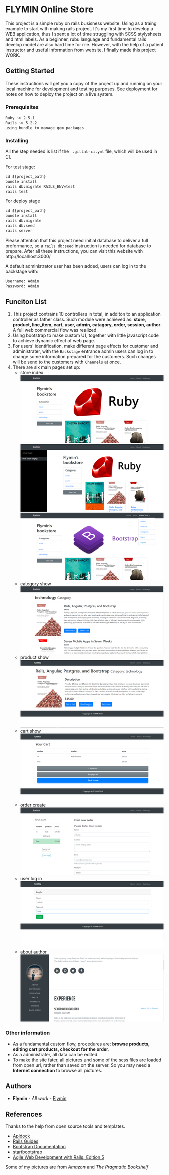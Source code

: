 # FLYMIN Online Store

This project is a simple ruby on rails busisness website. Using as a traing example to start with making rails project. It's my first time to develop a WEB application, thus I spent a lot of time struggling with SCSS stylysheets and html labels. As a beginner, rubu language and fundamental rails develop model are also hard time for me. However, with the help of a patient instructor and useful information from website, I finally made this project WORK.

## Getting Started

These instructions will get you a copy of the project up and running on your local machine for development and testing purposes. See deployment for notes on how to deploy the project on a live system.

### Prerequisites


```
Ruby ~> 2.5.1
Rails ~> 5.2.2
using bundle to manage gem packages
```

### Installing

All the step needed is list if the ` .gitlab-ci.yml` file, which will be used in CI.

For test stage:

```
cd ${project_path}
bundle install
rails db:migrate RAILS_ENV=test
rails test
```

For deploy stage

```
cd ${project_path}
bundle install
rails db:migrate
rails db:seed
rails server
```

Please attention that this project need initial database to deliver a full preformance, so a `rails db:seed` instruction is needed for database to prepare. After all these instructions, you can visit this website with http://localhost:3000/

A default administrator user has been added, users can log in to the backstage with:
```
Username: Admin
Password: Admin
```

## Funciton List

1. This project contrains 10 controllers in total, in additon to an application controller as father class. Such module were achieved as: **store, product, line_item, cart, user, admin, catagory, order, session, author**. A full web commercial flow was realized.
2. Using bootstrap to make custom UI, together with little javascript code to achieve dynamic effect of web page.
3. For users' identification, make different page effects for customer and administrater, with the `Backstage` entrance admin users can log in to change some information prepared for the customers. Such changes will be send to the customers with `Channels` at once.
4. There are six main pages set up:
    - store index
        ![home](readme_pic/homepage.PNG)
        ![cart_toggle](readme_pic/cart_mode.PNG)
        ![backstage](readme_pic/backstage.PNG)
    - category show
        ![category](readme_pic/category.PNG)
    - product show
        ![product_show](readme_pic/product.PNG)
    - cart show
        ![cart_show](readme_pic/cart_page.PNG)
    - order create
        ![order_create](readme_pic/checkout.PNG)
    - user log in
        ![log in](readme_pic/log_in.PNG)
    - about author
        ![about page](readme_pic/about.PNG)

### Other information

- As a fundamental custom flow, procedures are: **browse products, editing cart products, checkout for the order**.
- As a administrater, all data can be edited.
- To make the site fater, all pictures and some of the scss files are loaded from open url, rather than saved on the server. So you may need a **Internet connection** to browse all pictures.

## Authors

* **Flymin** - *All work* - [Flymin](https://github.com/flymin)

## References

Thanks to the help from open source tools and templates.

- [Apidock](https://apidock.com/rails)
- [Rails Guides](https://guides.rubyonrails.org/index.html)
- [Bootstrap Documentation](https://getbootstrap.com/docs/4.2/getting-started/introduction/)
- [startbootstrap](https://startbootstrap.com/)
- [Agile Web Development with Rails, Edition 5](http://intertwingly.net/projects/AWDwR4/checkdepot-226-51/index.html)

Some of my pictures are from *Amazon* and *The Pragmatic Bookshelf*


